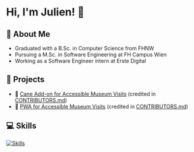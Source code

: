 # Hi, I'm Julien! 👋

## 💼 About Me

- Graduated with a B.Sc. in Computer Science from FHNW
- Pursuing a M.Sc. in Software Engineering at FH Campus Wien
- Working as a Software Engineer intern at Erste Digital

## 🚀 Projects

- 🔗 [Cane Add-on for Accessible Museum Visits](https://github.com/mio-guide/mio-guide-cane) (credited in [CONTRIBUTORS.md](https://github.com/mio-guide/mio-guide-cane/blob/main/CONTRIBUTORS.md))
- 🔗 [PWA for Accessible Museum Visits](https://github.com/mio-guide/mio-guide-app) (credited in [CONTRIBUTORS.md](https://github.com/mio-guide/mio-guide-app/blob/main/CONTRIBUTORS.md))

## 💻 Skills

[![Skills](https://skillicons.dev/icons?i=java,python,js,ts,spring,react,angular,gcp,terraform,k8s,docker)](https://skillicons.dev)
